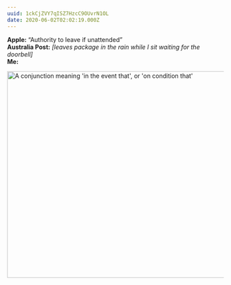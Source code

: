 ```yaml
---
uuid: 1ckCjZVY7qISZ7HzcC9OUvrN1OL
date: 2020-06-02T02:02:19.000Z
---
```


**Apple:** “Authority to leave if unattended”  
**Australia Post:** *[leaves package in the rain while I sit waiting for the doorbell]*  
**Me:**

<img src="/assets/notes/957789.jpg" alt="A conjunction meaning 'in the event that', or 'on condition that'" width="640" height="480" loading="lazy">
